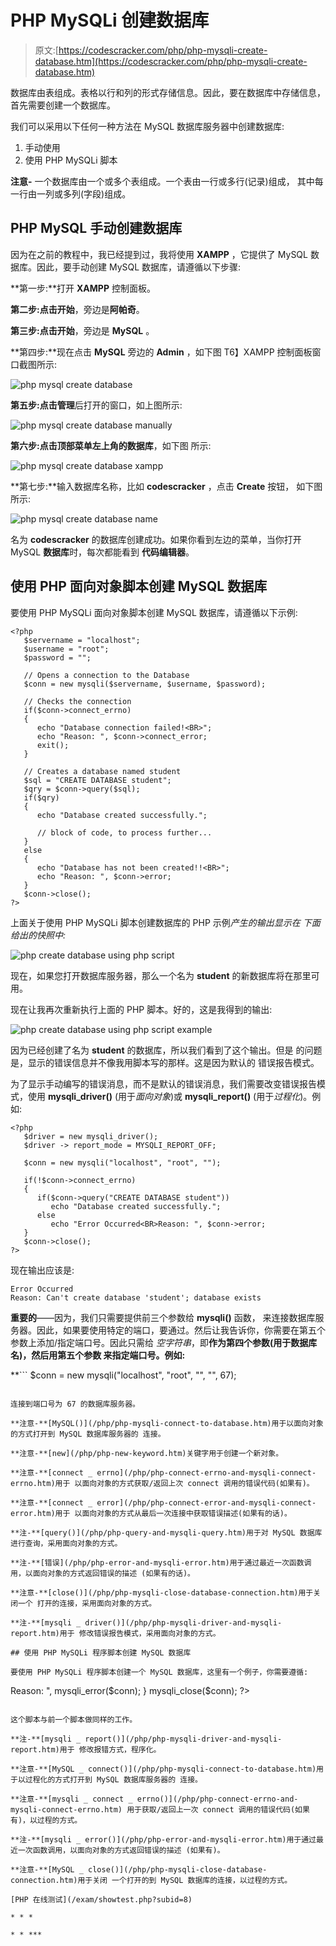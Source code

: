 # PHP MySQLi 创建数据库

> 原文:[https://codescracker.com/php/php-mysqli-create-database.htm](https://codescracker.com/php/php-mysqli-create-database.htm)

数据库由表组成。表格以行和列的形式存储信息。因此，要在数据库中存储信息，首先需要创建一个数据库。

我们可以采用以下任何一种方法在 MySQL 数据库服务器中创建数据库:

1.  手动使用
2.  使用 PHP MySQLi 脚本

**注意-** 一个数据库由一个或多个表组成。一个表由一行或多行(记录)组成， 其中每一行由一列或多列(字段)组成。

## PHP MySQL 手动创建数据库

因为在之前的教程中，我已经提到过，我将使用 **XAMPP** ，它提供了 MySQL 数据库。因此，要手动创建 MySQL 数据库，请遵循以下步骤:

**第一步:**打开 **XAMPP** 控制面板。

**第二步:**点击**开始**，旁边是**阿帕奇**。

**第三步:**点击**开始**，旁边是 **MySQL** 。

**第四步:**现在点击 **MySQL** 旁边的 **Admin** ，如下图 T6】XAMPP 控制面板窗口截图所示:

![php mysql create database](../Images/5cb8d02c67c8898655db8a4bb847be89.png)

**第五步:**点击**管理**后打开的窗口，如上图所示:

![php mysql create database manually](../Images/939ee6d4d6e24a8fc1461c1c55449700.png)

**第六步:**点击顶部菜单左上角的**数据库**，如下图 所示:

![php mysql create database xampp](../Images/aaf3a036559c85541c32ccd41509ffec.png)

**第七步:**输入数据库名称，比如 **codescracker** ，点击 **Create** 按钮， 如下图所示:

![php mysql create database name](../Images/b672a92fb73b1e0856574463b6813f1d.png)

名为 **codescracker** 的数据库创建成功。如果你看到左边的菜单，当你打开 MySQL **数据库**时，每次都能看到 **代码编辑器**。

## 使用 PHP 面向对象脚本创建 MySQL 数据库

要使用 PHP MySQLi 面向对象脚本创建 MySQL 数据库，请遵循以下示例:

```
<?php
   $servername = "localhost";
   $username = "root";
   $password = "";

   // Opens a connection to the Database
   $conn = new mysqli($servername, $username, $password);

   // Checks the connection
   if($conn->connect_errno)
   {
      echo "Database connection failed!<BR>";
      echo "Reason: ", $conn->connect_error;
      exit();
   }

   // Creates a database named student
   $sql = "CREATE DATABASE student";
   $qry = $conn->query($sql);
   if($qry)
   {
      echo "Database created successfully.";

      // block of code, to process further...
   }
   else
   {
      echo "Database has not been created!!<BR>";
      echo "Reason: ", $conn->error;
   }
   $conn->close();
?>
```

上面关于使用 PHP MySQLi 脚本创建数据库的 PHP 示例*产生的输出显示在 下面给出的快照中:*

![php create database using php script](../Images/23ee9c05801cc5da21a9a5ae5af3b6cb.png)

现在，如果您打开数据库服务器，那么一个名为 **student** 的新数据库将在那里可用。

现在让我再次重新执行上面的 PHP 脚本。好的，这是我得到的输出:

![php create database using php script example](../Images/7d9e0c2bd6386488791edfbfd8505e24.png)

因为已经创建了名为 **student** 的数据库，所以我们看到了这个输出。但是 的问题是，显示的错误信息并不像我用脚本写的那样。这是因为默认的 错误报告模式。

为了显示手动编写的错误消息，而不是默认的错误消息，我们需要改变错误报告模式，使用 **mysqli_driver()** (用于*面向对象*)或 **mysqli_report()** (用于*过程化*)。例如:

```
<?php
   $driver = new mysqli_driver();
   $driver -> report_mode = MYSQLI_REPORT_OFF;

   $conn = new mysqli("localhost", "root", "");

   if(!$conn->connect_errno)
   {
      if($conn->query("CREATE DATABASE student"))
         echo "Database created successfully.";
      else
         echo "Error Occurred<BR>Reason: ", $conn->error;
   }
   $conn->close();
?>
```

现在输出应该是:

```
Error Occurred
Reason: Can't create database 'student'; database exists
```

**重要的**——因为，我们只需要提供前三个参数给 **mysqli()** 函数， 来连接数据库服务器。因此，如果要使用特定的端口，要通过。然后让我告诉你，你需要在第五个参数上添加/指定端口号。因此只需给 *空字符串*，即**作为第四个参数(用于数据库名)，然后用第五个参数 来指定端口号。例如:**

 **```
$conn = new mysqli("localhost", "root", "", "", 67);
```

连接到端口号为 67 的数据库服务器。

**注意-**[MySQL()](/php/php-mysqli-connect-to-database.htm)用于以面向对象的方式打开到 MySQL 数据库服务器的 连接。

**注意-**[new](/php/php-new-keyword.htm)关键字用于创建一个新对象。

**注意-**[connect _ errno](/php/php-connect-errno-and-mysqli-connect-errno.htm)用于 以面向对象的方式获取/返回上次 connect 调用的错误代码(如果有)。

**注意-**[connect _ error](/php/php-connect-error-and-mysqli-connect-error.htm)用于 以面向对象的方式从最后一次连接中获取错误描述(如果有的话)。

**注-**[query()](/php/php-query-and-mysqli-query.htm)用于对 MySQL 数据库进行查询，采用面向对象的方式。

**注-**[错误](/php/php-error-and-mysqli-error.htm)用于通过最近一次函数调用，以面向对象的方式返回错误的描述 (如果有的话)。

**注意-**[close()](/php/php-mysqli-close-database-connection.htm)用于关闭一个 打开的连接，采用面向对象的方式。

**注-**[mysqli _ driver()](/php/php-mysqli-driver-and-mysqli-report.htm)用于 修改错误报告模式，采用面向对象的方式。

## 使用 PHP MySQLi 程序脚本创建 MySQL 数据库

要使用 PHP MySQLi 程序脚本创建一个 MySQL 数据库，这里有一个例子，你需要遵循:

```
<?php
   mysqli_report(MYSQLI_REPORT_OFF);

   $conn = mysqli_connect("localhost", "root", "");

   if($conn)
   {
      if(mysqli_query($conn, "CREATE DATABASE student"))
         echo "Database created successfully.";
      else
         echo "Error Occurred<BR>Reason: ", mysqli_error($conn);
   }
   mysqli_close($conn);
?>
```

这个脚本与前一个脚本做同样的工作。

**注-**[mysqli _ report()](/php/php-mysqli-driver-and-mysqli-report.htm)用于 修改报错方式，程序化。

**注意-**[MySQL _ connect()](/php/php-mysqli-connect-to-database.htm)用于以过程化的方式打开到 MySQL 数据库服务器的 连接。

**注意-**[mysqli _ connect _ errno()](/php/php-connect-errno-and-mysqli-connect-errno.htm) 用于获取/返回上一次 connect 调用的错误代码(如果有)，以过程的方式。

**注-**[mysqli _ error()](/php/php-error-and-mysqli-error.htm)用于通过最近一次函数调用，以面向对象的方式返回错误的描述 (如果有)。

**注意-**[MySQL _ close()](/php/php-mysqli-close-database-connection.htm)用于关闭 一个打开的到 MySQL 数据库的连接，以过程的方式。

[PHP 在线测试](/exam/showtest.php?subid=8)

* * *

* * ***